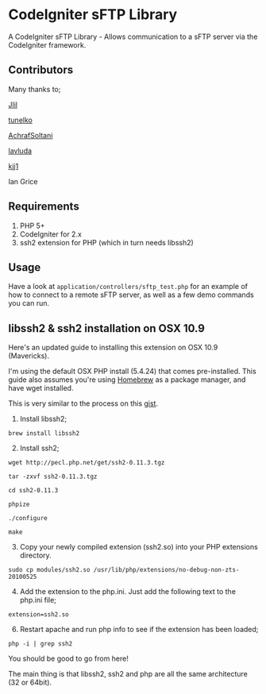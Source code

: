 # CodeIgniter sFTP Library

A CodeIgniter sFTP Library - Allows communication to a sFTP server via the CodeIgniter framework.


## Contributors

Many thanks to;

[Jlil](https://github.com/jlil)

[tunelko](https://github.com/tunelko)

[AchrafSoltani](https://github.com/AchrafSoltani)

[lavluda](https://github.com/lavluda)

[kjj1](https://github.com/kjj1)

Ian Grice



## Requirements

1. PHP 5+
2. CodeIgniter for 2.x
3. ssh2 extension for PHP (which in turn needs libssh2)



## Usage

Have a look at `application/controllers/sftp_test.php` for an example of how to connect
to a remote sFTP server, as well as a few demo commands you can run.



## libssh2 & ssh2 installation on OSX 10.9

Here's an updated guide to installing this extension on OSX 10.9 (Mavericks).

I'm using the default OSX PHP install (5.4.24) that comes pre-installed. This guide also assumes you're using [Homebrew](http://brew.sh/) as a package manager, and have wget installed.

This is very similar to the process on this [gist](https://gist.github.com/brennanneoh/1403250).

1) Install libssh2;

`brew install libssh2`

2) Install ssh2;

`wget http://pecl.php.net/get/ssh2-0.11.3.tgz`

`tar -zxvf ssh2-0.11.3.tgz`

`cd ssh2-0.11.3`

`phpize`

`./configure`
 
`make`

3) Copy your newly compiled extension (ssh2.so) into your PHP extensions directory.

`sudo cp modules/ssh2.so /usr/lib/php/extensions/no-debug-non-zts-20100525`

4) Add the extension to the php.ini. Just add the following text to the php.ini file;

`extension=ssh2.so`

6) Restart apache and run php info to see if the extension has been loaded;

`php -i | grep ssh2`


You should be good to go from here!

The main thing is that libssh2, ssh2 and php are all the same architecture (32 or 64bit).